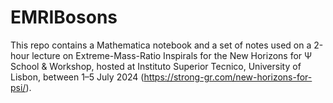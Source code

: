 # EMRIBosons

This repo contains a Mathematica notebook and a set of notes used on a 2-hour lecture on Extreme-Mass-Ratio Inspirals for the New Horizons for Ψ School & Workshop, hosted at Instituto Superior Tecnico,
University of Lisbon, between 1–5 July 2024 (https://strong-gr.com/new-horizons-for-psi/).
